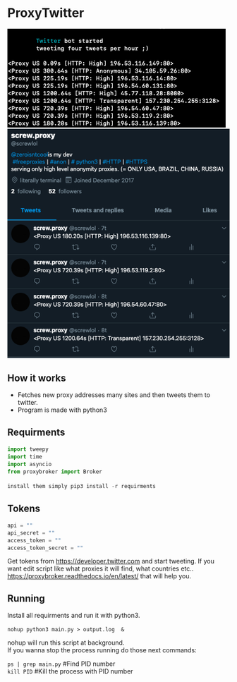 # ProxyTwitter

<img src="images/bash_pic.png">
<img src="images/twitter_pic.png">

## How it works

* Fetches new proxy addresses many sites and then tweets them to twitter.
* Program is made with python3

## Requirments

```python
import tweepy
import time
import asyncio
from proxybroker import Broker

install them simply pip3 install -r requirments
```

## Tokens

```python
api = ""
api_secret = ""
access_token = ""
access_token_secret = ""
```

Get tokens from <https://developer.twitter.com> and start tweeting.
If you want edit script like what proxies it will find, what countries etc..
<https://proxybroker.readthedocs.io/en/latest/> that will help you.

## Running

Install all requirments and run it with python3.  

```nohup python3 main.py > output.log  &```
   
nohup will run this script at background.  
If you wanna stop the process running do those next commands:

```ps | grep main.py``` #Find PID number  
```kill PID``` #Kill the process with PID number
